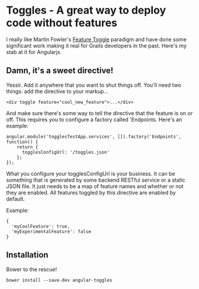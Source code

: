 Toggles - A great way to deploy code without features
===

I really like Martin Fowler's [Feature Toggle](http://martinfowler.com/bliki/FeatureToggle.html) paradigm and have done some significant work making it real for Grails developers in the past.  Here's my stab at it for Angularjs.

Damn, it's a sweet directive!
---

Yessir.  Add it anywhere that you want to shut things off.  You'll need two things: add the directive to your markup...

    <div toggle feature="cool_new_feature">...</div>

And make sure there's some way to tell the directive that the feature is on or off.  This requires you to configure a factory called 'Endpoints.  Here's an example:

    angular.module('togglesTestApp.services', []).factory('Endpoints', function() {
        return {
          togglesConfigUrl: '/toggles.json'
        };
    });

What you configure your togglesConfigUrl is your business.  It can be something that is generated by some backend RESTful service or a static JSON file.  It just needs to be a map of feature names and whether or not they are enabled.  All features toggled by this directive are enabled by default.

Example:

    {
      'myCoolFeature': true,
      'myExperimentalFeature': false
    }


Installation
---

Bower to the rescue!

    bower install --save-dev angular-toggles



